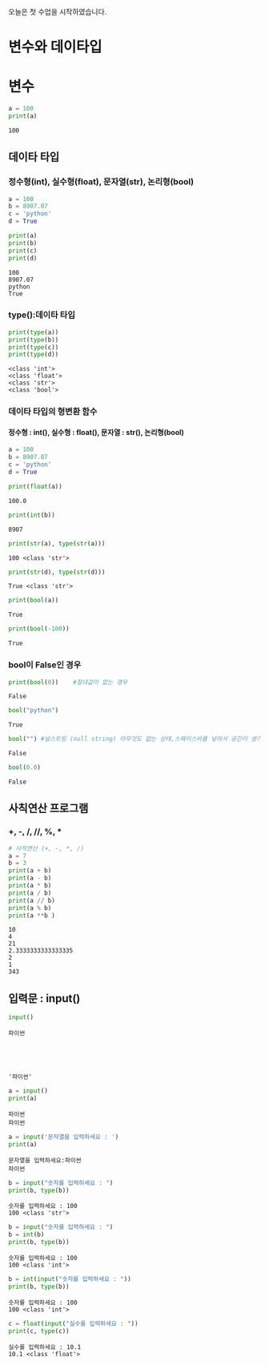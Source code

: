 오늘은 첫 수업을 시작하였습니다.

# 변수와 데이타입
# 변수


```python
a = 100
print(a)
```

    100
    

## 데이타 타입
### 정수형(int), 실수형(float), 문자열(str), 논리형(bool)


```python
a = 100
b = 8907.07
c = 'python'
d = True
```


```python
print(a)
print(b)
print(c)
print(d)
```

    100
    8907.07
    python
    True
    

###  type():데이타 타입


```python
print(type(a))
print(type(b))
print(type(c))
print(type(d))
```

    <class 'int'>
    <class 'float'>
    <class 'str'>
    <class 'bool'>
    

### 데이타 타입의 형변환 함수
#### 정수형 : int(), 실수형 : float(), 문자열 : str(), 논리형(bool)


```python
a = 100
b = 8907.07
c = 'python'
d = True
```


```python
print(float(a))
```

    100.0
    


```python
print(int(b))
```

    8907
    


```python
print(str(a), type(str(a)))
```

    100 <class 'str'>
    


```python
print(str(d), type(str(d)))
```

    True <class 'str'>
    


```python
print(bool(a))
```

    True
    


```python
print(bool(-100))
```

    True
    

### bool이 False인 경우


```python
print(bool(0))    #절대값이 없는 경우 
```

    False
    


```python
bool("python")
```




    True




```python
bool("") #널스트링 (null string) 아무것도 없는 상태,스페이스바를 넣어서 공간이 생기면 True처리
```




    False




```python
bool(0.0)
```




    False



## 사칙연산 프로그램
### +, -, /, //, %, *


```python
# 사칙연산 (+, -, *, /)
a = 7
b = 3
print(a + b)
print(a - b)
print(a * b)
print(a / b)
print(a // b)
print(a % b)
print(a **b )
```

    10
    4
    21
    2.3333333333333335
    2
    1
    343
    

## 입력문 : input()


```python
input()
```

    파이썬
    




    '파이썬'




```python
a = input()
print(a)
```

    파이썬
    파이썬
    


```python
a = input('문자열을 입력하세요 : ')
print(a)
```

    문자열을 입력하세요:파이썬
    파이썬
    


```python
b = input("숫자를 입력하세요 : ")
print(b, type(b))
```

    숫자를 입력하세요 : 100
    100 <class 'str'>
    


```python
b = input("숫자를 입력하세요 : ")
b = int(b)
print(b, type(b))

```

    숫자를 입력하세요 : 100
    100 <class 'int'>
    


```python
b = int(input("숫자를 입력하세요 : "))
print(b, type(b))
```

    숫자를 입력하세요 : 100
    100 <class 'int'>
    


```python
c = float(input("실수를 입력하세요 : "))
print(c, type(c))
```

    실수를 입력하세요 : 10.1
    10.1 <class 'float'>
    


```python

```
